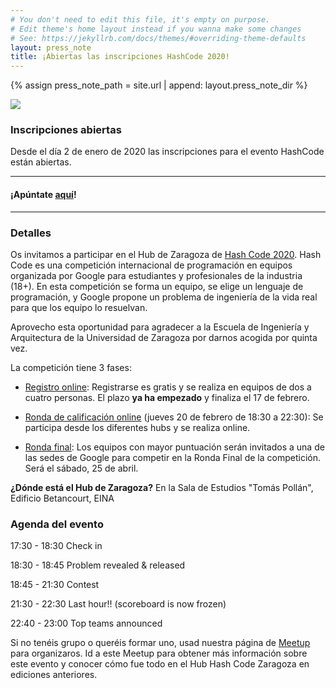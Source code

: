 ```yaml
---
# You don't need to edit this file, it's empty on purpose.
# Edit theme's home layout instead if you wanna make some changes
# See: https://jekyllrb.com/docs/themes/#overriding-theme-defaults
layout: press_note
title: ¡Abiertas las inscripciones HashCode 2020!
---
```


{% assign press_note_path = site.url | append: layout.press_note_dir %}

<div class="row">
<div class="col-md-offset-3 col-md-6 img_container_center">
<img src="{{press_note_path}}/inscripciones_2020/header.png" class="press_note_img"/>
</div></div>

### Inscripciones abiertas

Desde el día 2 de enero de 2020 las inscripciones para el evento HashCode están abiertas. 

---
#### ¡Apúntate [aquí](https://codingcompetitions.withgoogle.com/hashcode/register)!
---

### Detalles

Os invitamos a participar en el Hub de Zaragoza de [Hash Code 2020](https://codingcompetitions.withgoogle.com/hashcode/about). Hash Code es una competición internacional de programación en equipos organizada por Google para estudiantes y profesionales de la industria (18+). En esta competición se forma un equipo, se elige un lenguaje de programación, y Google propone un problema de ingeniería de la vida real para que los equipo lo resuelvan.

Aprovecho esta oportunidad para agradecer a la Escuela de Ingeniería y Arquitectura de la Universidad de Zaragoza por darnos acogida por quinta vez.

La competición tiene 3 fases:

- [Registro online](https://codingcompetitions.withgoogle.com/hashcode/register): Registrarse es gratis y se realiza en equipos de dos a cuatro personas. El plazo **ya ha empezado** y finaliza el 17 de febrero.
- [Ronda de calificación online](https://codingcompetitions.withgoogle.com/hashcode/faq) (jueves 20 de febrero de 18:30 a 22:30): Se participa desde los diferentes hubs y se realiza online. 

- [Ronda final](https://codingcompetitions.withgoogle.com/hashcode/faq): Los equipos con mayor puntuación serán invitados a una de las sedes de Google para competir en la Ronda Final de la competición. Será el sábado, 25 de abril.

**¿Dónde está el Hub de Zaragoza?** En la Sala de Estudios "Tomás Pollán", Edificio Betancourt, EINA

### Agenda del evento
17:30 - 18:30 Check in

18:30 - 18:45 Problem revealed & released

18:45 - 21:30 Contest

21:30 - 22:30 Last hour!! (scoreboard is now frozen)

22:40 - 23:00 Top teams announced

Si no tenéis grupo o queréis formar uno, usad nuestra página de [Meetup](https://hashcodezgz.github.io/) para organizaros. Id a este Meetup para obtener más información sobre este evento y conocer cómo fue todo en el Hub Hash Code Zaragoza en ediciones anteriores.